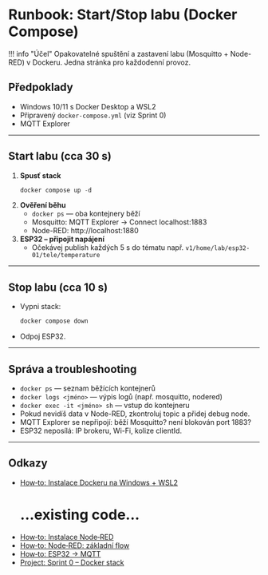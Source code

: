 
# Runbook: Start/Stop labu (Docker Compose)

!!! info "Účel"
    Opakovatelné spuštění a zastavení labu (Mosquitto + Node-RED) v Dockeru. Jedna stránka pro každodenní provoz.

## Předpoklady
- Windows 10/11 s Docker Desktop a WSL2
- Připravený `docker-compose.yml` (viz Sprint 0)
- MQTT Explorer

---

## Start labu (cca 30 s)
1. **Spusť stack**
   ```powershell
   docker compose up -d
   ```
2. **Ověření běhu**
   - `docker ps` — oba kontejnery běží
   - Mosquitto: MQTT Explorer → Connect localhost:1883
   - Node-RED: http://localhost:1880
3. **ESP32 – připojit napájení**
   - Očekávej publish každých 5 s do tématu např. `v1/home/lab/esp32-01/tele/temperature`

---

## Stop labu (cca 10 s)
- Vypni stack:
  ```powershell
  docker compose down
  ```
- Odpoj ESP32.

---

## Správa a troubleshooting
- `docker ps` — seznam běžících kontejnerů
- `docker logs <jméno>` — výpis logů (např. mosquitto, nodered)
- `docker exec -it <jméno> sh` — vstup do kontejneru
- Pokud nevidíš data v Node-RED, zkontroluj topic a přidej debug node.
- MQTT Explorer se nepřipojí: běží Mosquitto? není blokován port 1883?
- ESP32 neposílá: IP brokeru, Wi-Fi, kolize clientId.

---

## Odkazy
- [How‑to: Instalace Dockeru na Windows + WSL2](../projects/sprint-0-docker-stack.md)
   # ...existing code...
- [How‑to: Instalace Node‑RED](../how-to/instalace-node-red.md)
- [How‑to: Node‑RED: základní flow](../how-to/node-red-zakladni-flow.md)
- [How‑to: ESP32 → MQTT](../how-to/esp32-mqtt.md)
- [Project: Sprint 0 – Docker stack](../projects/sprint-0-docker-stack.md)
